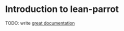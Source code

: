 # Introduction to lean-parrot

TODO: write [great documentation](http://jacobian.org/writing/what-to-write/)
